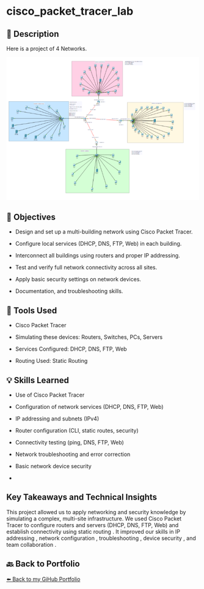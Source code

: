 # cisco_packet_tracer_lab


## 📝 Description
Here is a project of 4 Networks.

![image](https://github.com/RobinBoucherSec/cisco_packet_tracer_lab2/blob/main/images/pkt.main.png)

## 🎯 Objectives

- Design and set up a multi-building network using Cisco Packet Tracer.

- Configure local services (DHCP, DNS, FTP, Web) in each building.

- Interconnect all buildings using routers and proper IP addressing.

- Test and verify full network connectivity across all sites.

- Apply basic security settings on network devices.

- Documentation, and troubleshooting skills.

## 🔧 Tools Used

- Cisco Packet Tracer
  
- Simulating these devices: Routers, Switches, PCs, Servers

- Services Configured: DHCP, DNS, FTP, Web

- Routing Used: Static Routing

  
## 💡 Skills Learned

- Use of Cisco Packet Tracer

- Configuration of network services (DHCP, DNS, FTP, Web)

- IP addressing and subnets (IPv4)

- Router configuration (CLI, static routes, security)

- Connectivity testing (ping, DNS, FTP, Web)

- Network troubleshooting and error correction

- Basic network device security
- 


## Key Takeaways and Technical Insights

This project allowed us to apply networking and security knowledge by simulating a complex, multi-site infrastructure. We used Cisco Packet Tracer to configure routers and servers (DHCP, DNS, FTP, Web) and establish connectivity using static routing . It improved our skills in IP addressing , network configuration , troubleshooting , device security , and team collaboration .

## 🔙 Back to Portfolio
[⬅️ Back to my GiHub Portfolio](https://github.com/RobinBoucherSec/RobinBoucherSec)
